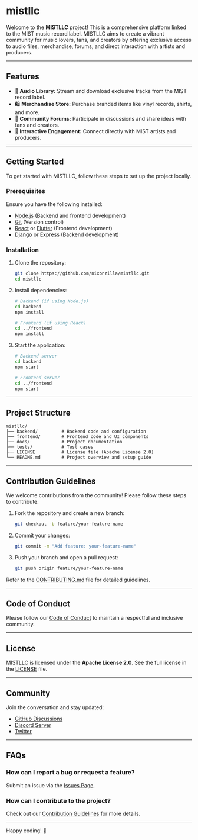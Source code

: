 # mistllc

Welcome to the **MISTLLC** project! This is a comprehensive platform linked to the MIST music record label. MISTLLC aims to create a vibrant community for music lovers, fans, and creators by offering exclusive access to audio files, merchandise, forums, and direct interaction with artists and producers.

---

## Features

- 🎵 **Audio Library:** Stream and download exclusive tracks from the MIST record label.
- 🛍️ **Merchandise Store:** Purchase branded items like vinyl records, shirts, and more.
- 💬 **Community Forums:** Participate in discussions and share ideas with fans and creators.
- 🚀 **Interactive Engagement:** Connect directly with MIST artists and producers.

---

## Getting Started

To get started with MISTLLC, follow these steps to set up the project locally.

### Prerequisites

Ensure you have the following installed:

- [Node.js](https://nodejs.org/) (Backend and frontend development)
- [Git](https://git-scm.com/) (Version control)
- [React](https://reactjs.org/) or [Flutter](https://flutter.dev/) (Frontend development)
- [Django](https://www.djangoproject.com/) or [Express](https://expressjs.com/) (Backend development)

### Installation

1. Clone the repository:

   ```sh
   git clone https://github.com/nixonzilla/mistllc.git
   cd mistllc
   ```

2. Install dependencies:

   ```sh
   # Backend (if using Node.js)
   cd backend
   npm install

   # Frontend (if using React)
   cd ../frontend
   npm install
   ```

3. Start the application:

   ```sh
   # Backend server
   cd backend
   npm start

   # Frontend server
   cd ../frontend
   npm start
   ```

---

## Project Structure

```plaintext
mistllc/
├── backend/         # Backend code and configuration
├── frontend/        # Frontend code and UI components
├── docs/            # Project documentation
├── tests/           # Test cases
├── LICENSE          # License file (Apache License 2.0)
└── README.md        # Project overview and setup guide
```

---

## Contribution Guidelines

We welcome contributions from the community! Please follow these steps to contribute:

1. Fork the repository and create a new branch:

   ```sh
   git checkout -b feature/your-feature-name
   ```

2. Commit your changes:

   ```sh
   git commit -m "Add feature: your-feature-name"
   ```

3. Push your branch and open a pull request:

   ```sh
   git push origin feature/your-feature-name
   ```

Refer to the [CONTRIBUTING.md](CONTRIBUTING.md) file for detailed guidelines.

---

## Code of Conduct

Please follow our [Code of Conduct](CODE_OF_CONDUCT.md) to maintain a respectful and inclusive community.

---

## License

MISTLLC is licensed under the **Apache License 2.0**. See the full license in the [LICENSE](LICENSE) file.

---

## Community

Join the conversation and stay updated:

- [GitHub Discussions](https://github.com/nixonzilla/mistllc/discussions)
- [Discord Server](https://discord.gg/HmBqM6PSns)
- [Twitter](https://twitter.com/example)

---

## FAQs

### How can I report a bug or request a feature?

Submit an issue via the [Issues Page](https://github.com/nixonzilla/mistllc/issues).

### How can I contribute to the project?

Check out our [Contribution Guidelines](CONTRIBUTING.md) for more details.

---

Happy coding! 🎉
